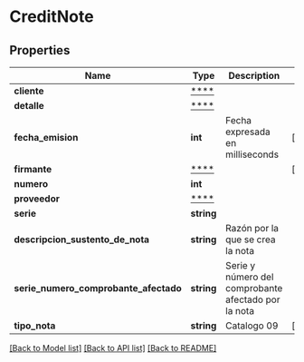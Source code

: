 # CreditNote

## Properties
Name | Type | Description | Notes
------------ | ------------- | ------------- | -------------
**cliente** | [****](.md) |  | 
**detalle** | [****](.md) |  | 
**fecha_emision** | **int** | Fecha expresada en milliseconds | [optional] 
**firmante** | [****](.md) |  | [optional] 
**numero** | **int** |  | 
**proveedor** | [****](.md) |  | 
**serie** | **string** |  | 
**descripcion_sustento_de_nota** | **string** | Razón por la que se crea la nota | 
**serie_numero_comprobante_afectado** | **string** | Serie y número del comprobante afectado por la nota | 
**tipo_nota** | **string** | Catalogo 09 | [optional] 

[[Back to Model list]](../../README.md#documentation-for-models) [[Back to API list]](../../README.md#documentation-for-api-endpoints) [[Back to README]](../../README.md)

